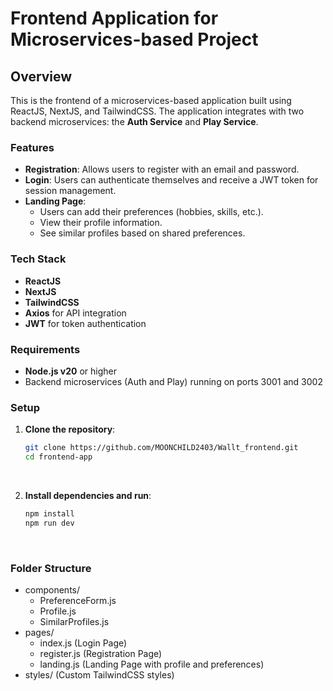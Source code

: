# Frontend Application for Microservices-based Project

## Overview

This is the frontend of a microservices-based application built using ReactJS, NextJS, and TailwindCSS. The application integrates with two backend microservices: the **Auth Service** and **Play Service**.

### Features

- **Registration**: Allows users to register with an email and password.
- **Login**: Users can authenticate themselves and receive a JWT token for session management.
- **Landing Page**: 
  - Users can add their preferences (hobbies, skills, etc.).
  - View their profile information.
  - See similar profiles based on shared preferences.

### Tech Stack

- **ReactJS**
- **NextJS**
- **TailwindCSS**
- **Axios** for API integration
- **JWT** for token authentication

### Requirements

- **Node.js v20** or higher
- Backend microservices (Auth and Play) running on ports 3001 and 3002

### Setup

1. **Clone the repository**:
   ```bash
   git clone https://github.com/MOONCHILD2403/Wallt_frontend.git
   cd frontend-app 
<br>

2. **Install dependencies and run**:
   ```bash
   npm install
   npm run dev
<br>

### Folder Structure
- components/
  - PreferenceForm.js
  - Profile.js
  - SimilarProfiles.js
- pages/
  - index.js (Login Page)
  - register.js (Registration Page)
  - landing.js (Landing Page with profile and preferences)
- styles/ (Custom TailwindCSS styles)

